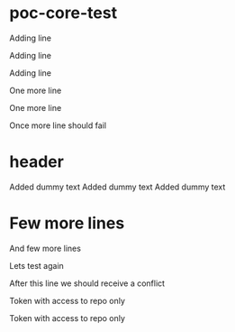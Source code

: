 # poc-core-test

Adding line

Adding line


Adding line

One more line

One more line

Once more line should fail

# header
Added dummy text
Added dummy text
Added dummy text

# Few more lines

And few more lines

Lets test again

After this line we should receive a conflict

Token with access to repo only

Token with access to repo only

